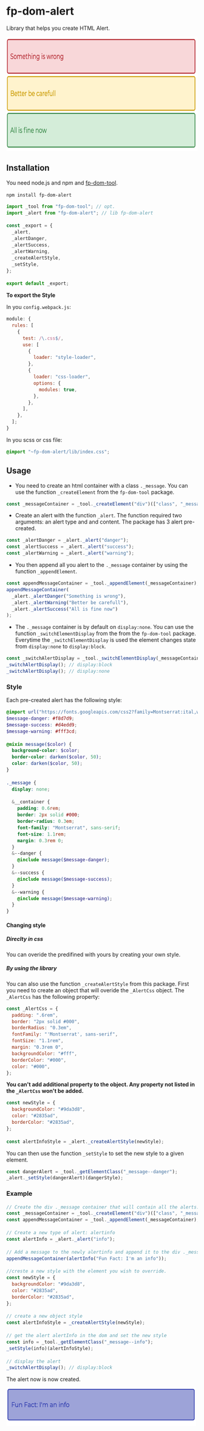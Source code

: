 # fp-dom-alert

Library that helps you create HTML Alert.

<img src="https://github.com/clemoni/fp-dom-alert/blob/main/img/alert-precreated.png" alt="All the precreated alert" width="600" height="300">

## Installation

You need node.js and npm and [fp-dom-tool](https://www.npmjs.com/package/fp-dom-tool).

`npm install fp-dom-alert`

```javascript
import _tool from "fp-dom-tool"; // opt.
import _alert from "fp-dom-alert"; // lib fp-dom-alert

const _export = {
  _alert,
  _alertDanger,
  _alertSuccess,
  _alertWarning,
  _createAlertStyle,
  _setStyle,
};

export default _export;
```

**To export the Style**

In you `config.webpack.js`:

```javascript
module: {
  rules: [
    {
      test: /\.css$/,
      use: [
        {
          loader: "style-loader",
        },
        {
          loader: "css-loader",
          options: {
            modules: true,
          },
        },
      ],
    },
  ];
}
```

In you scss or css file:

```css
@import "~fp-dom-alert/lib/index.css";
```

## Usage

- You need to create an html container with a class `._message`. You can use the function `_createElement` from the `fp-dom-tool` package.

```javascript
const _messageContainer = _tool._createElement("div")(["class", "_message"]);
```

- Create an alert with the function `_alert`. The function required two arguments: an alert type and and content. The package has 3 alert pre-created.

```javascript
const _alertDanger = _alert._alert("danger");
const _alertSuccess = _alert._alert("success");
const _alertWarning = _alert._alert("warning");
```

- You then append all you alert to the `._message` container by using the function `_appendElement`.

```javascript
const appendMessageContainer = _tool._appendElement(_messageContainer);
appendMessageContainer(
  _alert._alertDanger("Something is wrong"),
  _alert._alertWarning("Better be carefull"),
  _alert._alertSuccess("All is fine now")
);
```

- The `._message` container is by default on `display:none`. You can use the function `_switchElementDisplay` from the from the `fp-dom-tool` package. Everytime the `_switchElementDisplay` is used the element changes state from `display:none` to `display:block`.

```javascript
const _switchAlertDisplay = _tool._switchElementDisplay(_messageContainer);
_switchAlertDisplay(); // display:block
_switchAlertDisplay(); // display:none
```

### Style

Each pre-created alert has the following style:

```scss
@import url("https://fonts.googleapis.com/css2?family=Montserrat:ital,wght@0,200;0,300;0,400;0,700;1,200;1,300;1,400;1,700&display=swap");
$message-danger: #f8d7d9;
$message-success: #d4edd9;
$message-warning: #fff3cd;

@mixin message($color) {
  background-color: $color;
  border-color: darken($color, 50);
  color: darken($color, 50);
}

._message {
  display: none;

  &__container {
    padding: 0.6rem;
    border: 2px solid #000;
    border-radius: 0.3em;
    font-family: "Montserrat", sans-serif;
    font-size: 1.1rem;
    margin: 0.3rem 0;
  }
  &--danger {
    @include message($message-danger);
  }
  &--success {
    @include message($message-success);
  }
  &--warning {
    @include message($message-warning);
  }
}
```

#### Changing style

##### Direclty in css

You can overide the predifined with yours by creating your own style.

##### By using the library

You can also use the function `_createAlertStyle` from this package.
First you need to create an object that will overide the `_AlertCss` object. The `_AlertCss` has the following property:

```javascript
const _AlertCss = {
  padding: ".6rem",
  border: "2px solid #000",
  borderRadius: "0.3em",
  fontFamily: "'Montserrat', sans-serif",
  fontSize: "1.1rem",
  margin: "0.3rem 0",
  backgroundColor: "#fff",
  borderColor: "#000",
  color: "#000",
};
```

**You can't add additional property to the object. Any property not listed in the `_AlertCss` won't be added.**

```javascript
const newStyle = {
  backgroundColor: "#9da3d8",
  color: "#2835ad",
  borderColor: "#2835ad",
};

const alertInfoStyle = _alert._createAlertStyle(newStyle);
```

You can then use the function `_setStyle` to set the new style to a given element.

```javascript
const dangerAlert = _tool._getElementClass("_message--danger");
_alert._setStyle(dangerAlert)(dangerStyle);
```

### Example

```javascript
// Create the div ._message container that will contain all the alerts.
const _messageContainer = _tool._createElement("div")(["class", "_message"]);
const appendMessageContainer = _tool._appendElement(_messageContainer);

// Create a new type of alert: alertinfo
const alertInfo = _alert._alert("info");

// Add a message to the newly alertinfo and append it to the div ._message container.
appendMessageContainer(alertInfo("Fun Fact: I'm an info"));

//creste a new style with the element you wish to override.
const newStyle = {
  backgroundColor: "#9da3d8",
  color: "#2835ad",
  borderColor: "#2835ad",
};

// create a new object style
const alertInfoStyle = _createAlertStyle(newStyle);

// get the alert alertInfo in the dom and set the new style
const info = _tool._getElementClass("_message--info");
_setStyle(info)(alertInfoStyle);

// display the alert
_switchAlertDisplay(); // display:block
```

The alert now is now created.

<img src="https://github.com/clemoni/fp-dom-alert/blob/main/img/alert-info.jpg" alt="Alert info is created" width="500" height="100">
